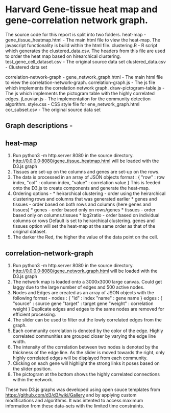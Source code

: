 # Harvard Gene-tissue heat map and gene-correlation network graph.

The source code for this report is split into two folders.
heat-map - 
        gene_tissue_heatmap.html -  The main html file to view the heat-map. 
                                    The javascript functionality is build within the html file.
        clustering.R -  R script which generates the clustered_data.csv. The headers from this file are used
                        to order the heat map based on hirearchical clustering.
        test_gene_cell_dataset.csv -    The original source data set
        clustered_data.csv -    Clustered data set

correlation-network-graph -
        gene_network_graph.html -   The main html file to view the correlation-network-graph.
        correlation-graph.js -  The js file which implements the correlation network graph.
        draw-pictogram-table.js - The js which implements the pictogram table with the highly correlated edges.
        jLouvian.js -   The implementation for the community detection algorithm.
        style.css - CSS style file for ene_network_graph.html
        cor_subset.csv - The original source data set

## Graph descriptions -

## heat-map

1.  Run python3 -m http.server 8080 in the source directory. 
    http://0.0.0.0:8080/gene_tissue_heatmap.html will be loaded with the D3.js graph
2.  Tissues are set-up on the columns and genes are set-up on the rows.
3.  The data is processed in an array of JSON objects format :
        {
            "row" : row index,
            "col" : column index,
            "value" : correlation value
        }
    This is feeded onto the D3.js to create components and generate the heat-map.
4. Ordering options -
                * heirarchical clustering - order using the heirarchical clustering rows and columns that was generated earlier
                * genes and tissues - order based on both rows and columns (here genes and tissues)
                * genes - order based only on rows/genes
                * tissues - order based only on columns.tissues
                * log2ratio - order based on individual columns or rows
    Default is set to heirarchical clustering.
    genes and tissues option will set the heat-map at the same order as that of the original dataset.
5.  The darker the Red, the higher the value of the data point on the cell.

## correlation-network-graph

1.  Run python3 -m http.server 8080 in the source directory. 
    http://0.0.0.0:8080/gene_network_graph.html will be loaded with the D3.js graph
2.  The network map is loaded onto a 3000x3000 large canvas. Could get laggy due to the large number of edges and 500 active nodes.
3.  Nodes and Edges are created as an array of JSON objects with the following format - 
    nodes : {
        "id" : index
        "name" : gene name
    }
    edges : {
        "source" : source gene
        "target" : target gene
        "weight" : correlation weight
    }
    Duplicate edges and edges to the same nodes are removed for efficient processing.
4.  The slider can be used to filter out the lowly correlated edges from the graph.
5.  Each community correlation is denoted by the color of the edge. Highly correlated communities are grouped closer by varying 
    the edge line width.
6.  The intensity of the correlation between two nodes is denoted by the thickness of the edge line. As the slider is moved
    towards the right, only highly correlated edges will be displayed from each community.
7.  Clicking on each gene will highlight the strong links it poses based on the slider position.
8.  The pictogram at the bottom shows the highly correlated connections within the network.

These two D3.js graphs was developed using open souce templates from https://github.com/d3/d3/wiki/Gallery and by applying custom modifications and algorithms. It was intented to access maximum information from these data-sets with the limited time constraints.
